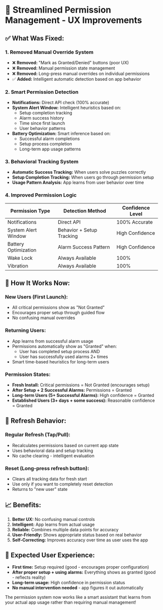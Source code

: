 # 🎯 Streamlined Permission Management - UX Improvements

## ✅ **What Was Fixed:**

### 1. **Removed Manual Override System**
- ❌ **Removed:** "Mark as Granted/Denied" buttons (poor UX)
- ❌ **Removed:** Manual permission state management
- ❌ **Removed:** Long-press manual overrides on individual permissions
- ✅ **Added:** Intelligent automatic detection based on app behavior

### 2. **Smart Permission Detection**
- **Notifications:** Direct API check (100% accurate)
- **System Alert Window:** Intelligent heuristics based on:
  - Setup completion tracking
  - Alarm success history
  - Time since first launch
  - User behavior patterns
- **Battery Optimization:** Smart inference based on:
  - Successful alarm completions
  - Setup process completion
  - Long-term app usage patterns

### 3. **Behavioral Tracking System**
- **Automatic Success Tracking:** When users solve puzzles correctly
- **Setup Completion Tracking:** When users go through permission setup
- **Usage Pattern Analysis:** App learns from user behavior over time

### 4. **Improved Permission Logic**
| Permission Type | Detection Method | Confidence Level |
|----------------|------------------|-----------------|
| Notifications | Direct API | 100% Accurate |
| System Alert Window | Behavior + Setup Tracking | High Confidence |
| Battery Optimization | Alarm Success Pattern | High Confidence |
| Wake Lock | Always Available | 100% |
| Vibration | Always Available | 100% |

## 🧠 **How It Works Now:**

### **New Users (First Launch):**
- All critical permissions show as "Not Granted"
- Encourages proper setup through guided flow
- No confusing manual overrides

### **Returning Users:**
- App learns from successful alarm usage
- Permissions automatically show as "Granted" when:
  - User has completed setup process AND
  - User has successfully used alarms 2+ times
- Smart time-based heuristics for long-term users

### **Permission States:**
- **Fresh Install:** Critical permissions = Not Granted (encourages setup)
- **After Setup + 2 Successful Alarms:** Permissions = Granted
- **Long-term Users (5+ Successful Alarms):** High confidence = Granted
- **Established Users (3+ days + some success):** Reasonable confidence = Granted

## 🔄 **Refresh Behavior:**

### **Regular Refresh (Tap/Pull):**
- Recalculates permissions based on current app state
- Uses behavioral data and setup tracking
- No cache clearing - intelligent evaluation

### **Reset (Long-press refresh button):**
- Clears all tracking data for fresh start
- Use only if you want to completely reset detection
- Returns to "new user" state

## 📈 **Benefits:**

1. **Better UX:** No confusing manual controls
2. **Intelligent:** App learns from actual usage
3. **Reliable:** Combines multiple data points for accuracy
4. **User-Friendly:** Shows appropriate status based on real behavior
5. **Self-Correcting:** Improves accuracy over time as user uses the app

## 🎯 **Expected User Experience:**

- **First time:** Setup required (good - encourages proper configuration)
- **After proper setup + using alarms:** Everything shows as granted (good - reflects reality)
- **Long-term usage:** High confidence in permission status
- **No manual intervention needed** - app figures it out automatically

The permission system now works like a smart assistant that learns from your actual app usage rather than requiring manual management!
